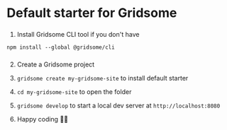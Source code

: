 ﻿# Default starter for Gridsome

### 
1. Install Gridsome CLI tool if you don't have

`npm install --global @gridsome/cli`

### 
2. Create a Gridsome project

1. `gridsome create my-gridsome-site` to install default starter

2. `cd my-gridsome-site` to open the folder

3. `gridsome develop` to start a local dev server at `http://localhost:8080`

4. Happy coding 🎉🙌
